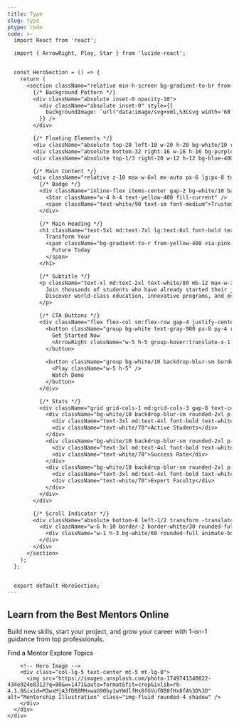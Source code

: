 ```yaml
---
title: Type
slug: type
ptype: code
code: >-
  import React from 'react';

  import { ArrowRight, Play, Star } from 'lucide-react';


  const HeroSection = () => {
    return (
      <section className="relative min-h-screen bg-gradient-to-br from-blue-900 via-blue-800 to-purple-900 flex items-center justify-center overflow-hidden">
        {/* Background Pattern */}
        <div className="absolute inset-0 opacity-10">
          <div className="absolute inset-0" style={{
            backgroundImage: `url("data:image/svg+xml,%3Csvg width='60' height='60' viewBox='0 0 60 60' xmlns='http://www.w3.org/2000/svg'%3E%3Cg fill='none' fill-rule='evenodd'%3E%3Cg fill='%23ffffff' fill-opacity='0.1'%3E%3Ccircle cx='30' cy='30' r='2'/%3E%3C/g%3E%3C/g%3E%3C/svg%3E")`,
          }} />
        </div>

        {/* Floating Elements */}
        <div className="absolute top-20 left-10 w-20 h-20 bg-white/10 rounded-full blur-xl animate-pulse" />
        <div className="absolute bottom-32 right-16 w-16 h-16 bg-purple-400/20 rounded-full blur-lg animate-pulse delay-1000" />
        <div className="absolute top-1/3 right-20 w-12 h-12 bg-blue-400/20 rounded-full blur-md animate-pulse delay-500" />

        {/* Main Content */}
        <div className="relative z-10 max-w-6xl mx-auto px-6 lg:px-8 text-center">
          {/* Badge */}
          <div className="inline-flex items-center gap-2 bg-white/10 backdrop-blur-sm border border-white/20 rounded-full px-4 py-2 mb-8">
            <Star className="w-4 h-4 text-yellow-400 fill-current" />
            <span className="text-white/90 text-sm font-medium">Trusted by 10,000+ Students</span>
          </div>

          {/* Main Heading */}
          <h1 className="text-5xl md:text-7xl lg:text-8xl font-bold text-white mb-6 leading-tight">
            Transform Your
            <span className="bg-gradient-to-r from-yellow-400 via-pink-400 to-purple-400 bg-clip-text text-transparent block">
              Future Today
            </span>
          </h1>

          {/* Subtitle */}
          <p className="text-xl md:text-2xl text-white/80 mb-12 max-w-3xl mx-auto leading-relaxed">
            Join thousands of students who have already started their journey to success. 
            Discover world-class education, innovative programs, and endless opportunities.
          </p>

          {/* CTA Buttons */}
          <div className="flex flex-col sm:flex-row gap-4 justify-center items-center mb-16">
            <button className="group bg-white text-gray-900 px-8 py-4 rounded-full font-semibold text-lg hover:bg-gray-100 transition-all duration-300 flex items-center gap-3 shadow-xl hover:shadow-2xl transform hover:-translate-y-1">
              Get Started Now
              <ArrowRight className="w-5 h-5 group-hover:translate-x-1 transition-transform" />
            </button>
            
            <button className="group bg-white/10 backdrop-blur-sm border border-white/30 text-white px-8 py-4 rounded-full font-semibold text-lg hover:bg-white/20 transition-all duration-300 flex items-center gap-3 hover:shadow-xl transform hover:-translate-y-1">
              <Play className="w-5 h-5" />
              Watch Demo
            </button>
          </div>

          {/* Stats */}
          <div className="grid grid-cols-1 md:grid-cols-3 gap-8 text-center">
            <div className="bg-white/10 backdrop-blur-sm rounded-2xl p-6 border border-white/20">
              <div className="text-3xl md:text-4xl font-bold text-white mb-2">50K+</div>
              <div className="text-white/70">Active Students</div>
            </div>
            <div className="bg-white/10 backdrop-blur-sm rounded-2xl p-6 border border-white/20">
              <div className="text-3xl md:text-4xl font-bold text-white mb-2">95%</div>
              <div className="text-white/70">Success Rate</div>
            </div>
            <div className="bg-white/10 backdrop-blur-sm rounded-2xl p-6 border border-white/20">
              <div className="text-3xl md:text-4xl font-bold text-white mb-2">500+</div>
              <div className="text-white/70">Expert Faculty</div>
            </div>
          </div>
        </div>

        {/* Scroll Indicator */}
        <div className="absolute bottom-8 left-1/2 transform -translate-x-1/2">
          <div className="w-6 h-10 border-2 border-white/30 rounded-full flex justify-center">
            <div className="w-1 h-3 bg-white/60 rounded-full animate-bounce mt-2" />
          </div>
        </div>
      </section>
    );
  };


  export default HeroSection;
---
```

<!DOCTYPE html>
<html lang="en">
<head>
  <meta charset="UTF-8" />
  <meta name="viewport" content="width=device-width, initial-scale=1.0" />
  <title>Mentorship Hero Section</title>
  <!-- Bootstrap 5 CSS -->
  <link href="https://cdn.jsdelivr.net/npm/bootstrap@5.3.3/dist/css/bootstrap.min.css" rel="stylesheet">
  <!-- Optional: Google Fonts -->
  <link href="https://fonts.googleapis.com/css2?family=Inter:wght@400;600;700&display=swap" rel="stylesheet">
  <style>
    body {
      font-family: 'Inter', sans-serif;
    }
    a {
  text-decoration: none !important;
  color: Black !important;
}

  </style>
</head>
<body>

  <!-- Hero Section Start -->
  <section class="bg-light py-5 py-lg-7">
    <div class="container">
      <div class="row align-items-center justify-content-between">
        <!-- Hero Text -->
        <div class="col-lg-6 text-center text-lg-start">
          <h1 class="display-4 fw-bold mb-3">
            Learn from the Best <span class="text-primary">Mentors</span> Online
          </h1>
          <p class="lead text-muted mb-4">
            Build new skills, start your project, and grow your career with 1-on-1 guidance from top professionals.
          </p>
          <div class="d-flex flex-column flex-sm-row gap-3 justify-content-center justify-content-lg-start">
            <a href="#!" class="btn btn-primary btn-lg px-4">Find a Mentor</a>
            <a href="#!" class="btn btn-outline-secondary btn-lg px-4">Explore Topics</a>
          </div>
        </div>

        <!-- Hero Image -->
        <div class="col-lg-5 text-center mt-5 mt-lg-0">
          <img src="https://images.unsplash.com/photo-1749741340022-434e924e8312?q=80&w=1471&auto=format&fit=crop&ixlib=rb-4.1.0&ixid=M3wxMjA3fDB8MHxwaG90by1wYWdlfHx8fGVufDB8fHx8fA%3D%3D" alt="Mentorship Illustration" class="img-fluid rounded-4 shadow" />
        </div>
      </div>
    </div>
  </section>
  <!-- Hero Section End -->

  <!-- Bootstrap 5 JS Bundle -->
  <script src="https://cdn.jsdelivr.net/npm/bootstrap@5.3.3/dist/js/bootstrap.bundle.min.js"></script>
</body>
</html>
